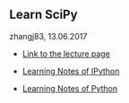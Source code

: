 Learn SciPy
------
zhangj83, 13.06.2017

* [Link to the lecture page](http://www.scipy-lectures.org/intro/intro.html)

* [Learning Notes of IPython](1.1/README.md)
* [Learning Notes of Python](1.2/README.md)
